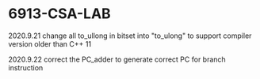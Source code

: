 # 6913-CSA-LAB

2020.9.21 change all to_ullong in bitset into "to_ulong" to support compiler version older than C++ 11

2020.9.22 correct the PC_adder to generate correct PC for branch instruction
